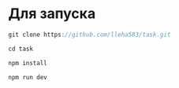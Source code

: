 # Для запуска


```js
git clone https://github.com/lleha583/task.git
```

```js
cd task
```


```js
npm install
```

```js
npm run dev
```
